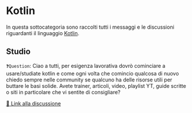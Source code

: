 # Kotlin
In questa sottocategoria sono raccolti tutti i messaggi e le discussioni riguardanti il linguaggio [Kotlin](https://kotlinlang.org/).

## Studio
`❓Question`: Ciao a tutti, per esigenza lavorativa dovrò cominciare a usare/studiate kotlin e come ogni volta che comincio qualcosa di nuovo chiedo sempre nelle community se qualcuno ha delle risorse utili per buttare le basi solide.
Avete trainer, articoli, video, playlist YT, guide scritte o siti in particolare che vi sentite di consigliare?

[🔗 Link alla discussione](https://t.me/ptkdev_support_italian/485744/846859)
